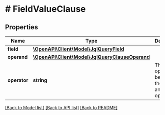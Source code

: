 # # FieldValueClause

## Properties

Name | Type | Description | Notes
------------ | ------------- | ------------- | -------------
**field** | [**\OpenAPI\Client\Model\JqlQueryField**](JqlQueryField.md) |  |
**operand** | [**\OpenAPI\Client\Model\JqlQueryClauseOperand**](JqlQueryClauseOperand.md) |  |
**operator** | **string** | The operator between the field and operand. |

[[Back to Model list]](../../README.md#models) [[Back to API list]](../../README.md#endpoints) [[Back to README]](../../README.md)
